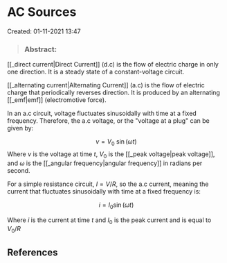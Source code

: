 # AC Sources
Created: 01-11-2021 13:47

> ### **Abstract:**

[[_direct current|Direct Current]] (d.c) is the flow of electric charge in only one direction. It is a steady state of a constant-voltage circuit.

[[_alternating current|Alternating Current]] (a.c) is the flow of electric charge that periodically reverses direction. It is produced by an alternating [[_emf|emf]] (electromotive force).

In an a.c circuit, voltage fluctuates sinusoidally with time at a fixed frequency. Therefore, the a.c voltage, or the "voltage at a plug" can be given by:

$$v=V_0\ \sin(\omega t)$$
Where $v$ is the voltage at time $t$, $V_0$ is the [[_peak voltage|peak voltage]], and $\omega$ is the [[_angular frequency|angular frequency]] in radians per second. 

For a simple resistance circuit, $I=V/R$, so the a.c current, meaning the current that fluctuates sinusoidally with time at a fixed frequency is:

$$i=I_0\sin(\omega t)$$

Where $i$ is the current at time $t$ and $I_0$ is the peak current and is equal to $V_0/R$

## References